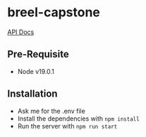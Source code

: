 # breel-capstone

[API Docs](https://breel-service-67fn7hvfma-as.a.run.app/swagger/)

## Pre-Requisite
- Node v19.0.1

## Installation
- Ask me for the .env file
- Install the dependencies with `npm install`
- Run the server with `npm run start`

